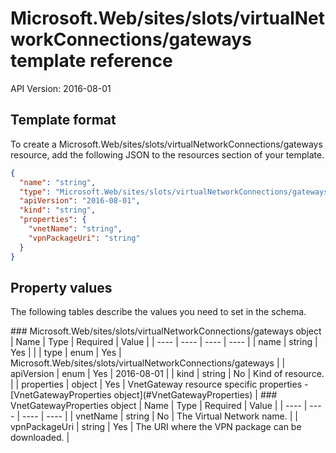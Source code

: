 # Microsoft.Web/sites/slots/virtualNetworkConnections/gateways template reference
API Version: 2016-08-01
## Template format

To create a Microsoft.Web/sites/slots/virtualNetworkConnections/gateways resource, add the following JSON to the resources section of your template.

```json
{
  "name": "string",
  "type": "Microsoft.Web/sites/slots/virtualNetworkConnections/gateways",
  "apiVersion": "2016-08-01",
  "kind": "string",
  "properties": {
    "vnetName": "string",
    "vpnPackageUri": "string"
  }
}
```
## Property values

The following tables describe the values you need to set in the schema.

<a id="Microsoft.Web/sites/slots/virtualNetworkConnections/gateways" />
### Microsoft.Web/sites/slots/virtualNetworkConnections/gateways object
|  Name | Type | Required | Value |
|  ---- | ---- | ---- | ---- |
|  name | string | Yes |  |
|  type | enum | Yes | Microsoft.Web/sites/slots/virtualNetworkConnections/gateways |
|  apiVersion | enum | Yes | 2016-08-01 |
|  kind | string | No | Kind of resource. |
|  properties | object | Yes | VnetGateway resource specific properties - [VnetGatewayProperties object](#VnetGatewayProperties) |


<a id="VnetGatewayProperties" />
### VnetGatewayProperties object
|  Name | Type | Required | Value |
|  ---- | ---- | ---- | ---- |
|  vnetName | string | No | The Virtual Network name. |
|  vpnPackageUri | string | Yes | The URI where the VPN package can be downloaded. |

